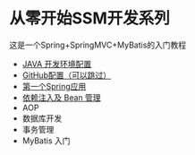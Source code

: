# 从零开始SSM开发系列

这是一个Spring+SpringMVC+MyBatis的入门教程

- [JAVA 开发环境配置](markdown-file/c01.md)
- [GitHub配置（可以跳过）](markdown-file/c02.md)
- [第一个Spring应用](markdown-file/c03.md)
- [依赖注入及 Bean 管理](markdown-file/c04.md)
- AOP
- 数据库开发
- 事务管理
- MyBatis 入门